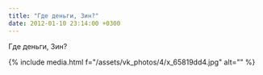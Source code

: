 ```yaml
---
title: "Где деньги, Зин?"
date: 2012-01-10 23:14:00 +0300
---
```


Где деньги, Зин?

{% include media.html f="/assets/vk_photos/4/x_65819dd4.jpg" alt="" %}

